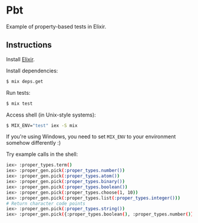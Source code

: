 # Pbt

Example of property-based tests in Elixir.

## Instructions

Install [Elixir](https://elixir-lang.org/install.html).

Install dependencies:

```bash
$ mix deps.get
```

Run tests:

```bash
$ mix test
```

Access shell (in Unix-style systems):

```bash
$ MIX_ENV="test" iex -S mix
```

If you're using Windows, you need to set `MIX_ENV` to your environment somehow differently :)

Try example calls in the shell:

```bash
iex> :proper_types.term()
iex> :proper_gen.pick(:proper_types.number())
iex> :proper_gen.pick(:proper_types.atom())
iex> :proper_gen.pick(:proper_types.binary())
iex> :proper_gen.pick(:proper_types.boolean())
iex> :proper_gen.pick(:proper_types.choose(1, 10))
iex> :proper_gen.pick(:proper_types.list(:proper_types.integer()))
# Return character code points
iex> :proper_gen.pick(:proper_types.string())
iex> :proper_gen.pick({:proper_types.boolean(), :proper_types.number()})
```
